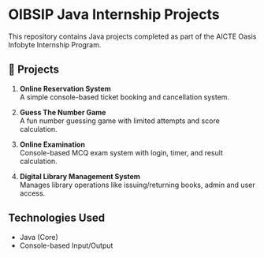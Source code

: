 # OIBSIP Java Internship Projects

This repository contains Java projects completed as part of the AICTE Oasis Infobyte Internship Program.

## 🔹 Projects

1. **Online Reservation System**  
   A simple console-based ticket booking and cancellation system.

2. **Guess The Number Game**  
   A fun number guessing game with limited attempts and score calculation.

3. **Online Examination**  
   Console-based MCQ exam system with login, timer, and result calculation.

4. **Digital Library Management System**  
   Manages library operations like issuing/returning books, admin and user access.

##  Technologies Used
- Java (Core)
- Console-based Input/Output
